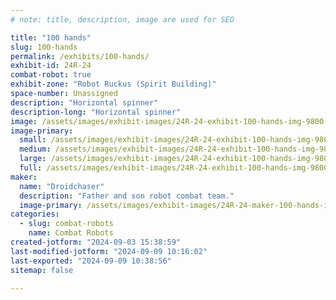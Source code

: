 ```yaml
---
# note: title, description, image are used for SEO

title: "100 hands"
slug: 100-hands
permalink: /exhibits/100-hands/
exhibit-id: 24R-24
combat-robot: true
exhibit-zone: "Robot Ruckus (Spirit Building)"
space-number: Unassigned
description: "Horizontal spinner"
description-long: "Horizontal spinner"
image: /assets/images/exhibit-images/24R-24-exhibit-100-hands-img-9800-large.JPEG
image-primary: 
  small: /assets/images/exhibit-images/24R-24-exhibit-100-hands-img-9800-small.JPEG
  medium: /assets/images/exhibit-images/24R-24-exhibit-100-hands-img-9800-medium.JPEG
  large: /assets/images/exhibit-images/24R-24-exhibit-100-hands-img-9800-large.JPEG
  full: /assets/images/exhibit-images/24R-24-exhibit-100-hands-img-9800-full.JPEG
maker: 
  name: "Droidchaser"
  description: "Father and son robot combat team."
  image-primary: /assets/images/exhibit-images/24R-24-maker-100-hands-img-9798-medium.JPEG
categories: 
  - slug: combat-robots
    name: Combat Robots
created-jotform: "2024-09-03 15:38:59"
last-modified-jotform: "2024-09-09 10:16:02"
last-exported: "2024-09-09 10:38:56"
sitemap: false

---
```

